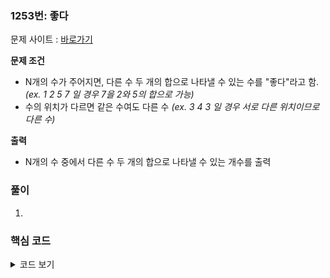 ### 1253번: 좋다

문제 사이트 : [바로가기](https://www.acmicpc.net/problem/1253)

**문제 조건**
- N개의 수가 주어지면, 다른 수 두 개의 합으로 나타낼 수 있는 수를 "좋다"라고 함. _(ex. 1 2 5 7 일 경우 7을 2와 5의 합으로 가능)_
- 수의 위치가 다르면 같은 수여도 다른 수 _(ex. 3 4 3 일 경우 서로 다른 위치이므로 다른 수)_

**출력**  
- N개의 수 중에서 다른 수 두 개의 합으로 나타낼 수 있는 개수를 출력

### 풀이
1. 

### 핵심 코드

<details>
<summary>코드 보기</summary>

```[언어 형식]

```
- 코드 설명
</details>